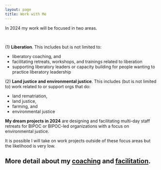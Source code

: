 ```yaml
---
layout: page
title: Work with Me
---
```





In 2024 my work will be focused in two areas. 

<br>

(1) **Liberation**. This includes but is not limited to: 

- liberatory coaching, and 
- facilitating retreats, workshops, and trainings related to liberation 
- supporting liberatory leaders or capacity building for people wanting to practice liberatory leadership


(2) **Land justice and environmental justice**. This includes (but is not limited to) work related to or support orgs that do:

* land rematriation, 
* land justice, 
* farming, and 
* environmental justice

**My dream projects in 2024** are designing and facilitating multi-day staff retreats for BIPOC or BIPOC-led organizations with a focus on environmental justice.

It is possible I will take on work projects outside of these focus areas but the likelihood is very low. 





More detail about my [coaching]({{site.baseurl}}coaching) and [facilitation]({{site.baseurl}}facilitation).
---

<!-- More about my [coaching]({{site.baseurl}}coaching) and [facilitation]({{site.baseurl}}facilitation). -->

<!-- <span style="text-align: center;">
    More detail about my [coaching]({{site.baseurl}}coaching) and [facilitation]({{site.baseurl}}facilitation).
</span>

 -->